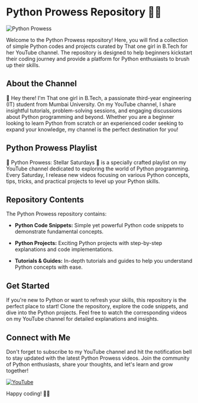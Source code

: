 # Python Prowess Repository 🐍🚀

![Python Prowess](https://img.shields.io/badge/Python-Prowess-brightgreen)

Welcome to the Python Prowess repository! Here, you will find a collection of simple Python codes and projects curated by That one girl in B.Tech for her YouTube channel. The repository is designed to help beginners kickstart their coding journey and provide a platform for Python enthusiasts to brush up their skills.

## About the Channel

👋 Hey there! I'm That one girl in B.Tech, a passionate third-year engineering (IT) student from Mumbai University. On my YouTube channel, I share insightful tutorials, problem-solving sessions, and engaging discussions about Python programming and beyond. Whether you are a beginner looking to learn Python from scratch or an experienced coder seeking to expand your knowledge, my channel is the perfect destination for you!

## Python Prowess Playlist

🐍 Python Prowess: Stellar Saturdays 🚀 is a specially crafted playlist on my YouTube channel dedicated to exploring the world of Python programming. Every Saturday, I release new videos focusing on various Python concepts, tips, tricks, and practical projects to level up your Python skills.

## Repository Contents

The Python Prowess repository contains:

- **Python Code Snippets:** Simple yet powerful Python code snippets to demonstrate fundamental concepts.

- **Python Projects:** Exciting Python projects with step-by-step explanations and code implementations.

- **Tutorials & Guides:** In-depth tutorials and guides to help you understand Python concepts with ease.

## Get Started

If you're new to Python or want to refresh your skills, this repository is the perfect place to start! Clone the repository, explore the code snippets, and dive into the Python projects. Feel free to watch the corresponding videos on my YouTube channel for detailed explanations and insights.

## Connect with Me

Don't forget to subscribe to my YouTube channel and hit the notification bell to stay updated with the latest Python Prowess videos. Join the community of Python enthusiasts, share your thoughts, and let's learn and grow together!

[![YouTube](https://img.shields.io/badge/YouTube-Subscribe-red)](https://www.youtube.com/@thatonegirlinbtech)

Happy coding! 🐍🚀
